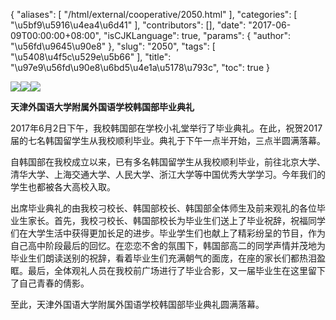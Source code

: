 {
    "aliases": [
        "/html/external/cooperative/2050.html"
    ],
    "categories": [
        "\u5bf9\u5916\u4ea4\u6d41"
    ],
    "contributors": [],
    "date": "2017-06-09T00:00:00+08:00",
    "isCJKLanguage": true,
    "params": {
        "author": "\u56fd\u9645\u90e8"
    },
    "slug": "2050",
    "tags": [
        "\u5408\u4f5c\u529e\u5b66"
    ],
    "title": "\u97e9\u56fd\u90e8\u6bd5\u4e1a\u5178\u793c",
    "toc": true
}

![](https://cdn.tfls.online/mirror/full/e27faaed74560b246bf5daacf8e8879f5a6bbad0.jpg)![](https://cdn.tfls.online/mirror/full/0abd4985f45e4f07484b49dca534122e88cf03eb.jpg)![](https://cdn.tfls.online/mirror/full/73b25e2ac3e18c6edfc9ebd56170280418458711.jpg)




  





**天津外国语大学附属外国语学校韩国部毕业典礼**




2017年6月2日下午，我校韩国部在学校小礼堂举行了毕业典礼。在此，祝贺2017届的七名韩国留学生从我校顺利毕业。典礼于下午一点半开始，三点半圆满落幕。




自韩国部在我校成立以来，已有多名韩国留学生从我校顺利毕业，前往北京大学、清华大学、上海交通大学、人民大学、浙江大学等中国优秀大学学习。今年我们的学生也都被各大高校入取。




出席毕业典礼的由我校刁校长、韩国部校长、韩国部全体师生及前来观礼的各位毕业生家长。首先，我校刁校长、韩国部校长为毕业生们送上了毕业祝辞，祝福同学们在大学生活中获得更加长足的进步。毕业学生们也献上了精彩纷呈的节目，作为自己高中阶段最后的回忆。在恋恋不舍的氛围下，韩国部高二的同学声情并茂地为毕业生们朗读送别的祝辞，看着毕业生们充满朝气的面庞，在座的家长们都热泪盈眶。最后，全体观礼人员在我校前广场进行了毕业合影，又一届毕业生在这里留下了自己青春的倩影。




至此，天津外国语大学附属外国语学校韩国部毕业典礼圆满落幕。




  



